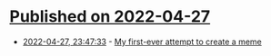 # [Published on 2022-04-27](index.md)

* [2022-04-27, 23:47:33](https://news.ycombinator.com/item?id=31187215) - [My first-ever attempt to create a meme](https://scottaaronson.blog/?p=6405)
